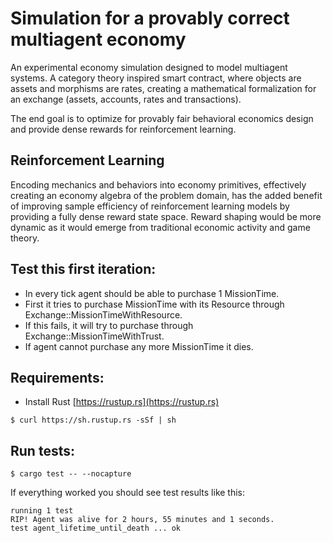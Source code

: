# Simulation for a provably correct multiagent economy 
An experimental economy simulation designed to model multiagent systems. A category theory inspired smart contract, where objects are assets and morphisms are rates, creating a mathematical formalization for an exchange (assets, accounts, rates and transactions).

The end goal is to optimize for provably fair behavioral economics design and provide dense rewards for reinforcement learning.

## Reinforcement Learning
Encoding mechanics and behaviors into economy primitives, effectively creating an economy algebra of the problem domain, has the added benefit of improving sample efficiency of reinforcement learning models by providing a fully dense reward state space. Reward shaping would be more dynamic as it would emerge from traditional economic activity and game theory.

## Test this first iteration:
- In every tick agent should be able to purchase 1 MissionTime.
- First it tries to purchase MissionTime with its Resource through Exchange::MissionTimeWithResource.
- If this fails, it will try to purchase through Exchange::MissionTimeWithTrust.
- If agent cannot purchase any more MissionTime it dies.

## Requirements:
- Install Rust [https://rustup.rs](https://rustup.rs)
```
$ curl https://sh.rustup.rs -sSf | sh
```

## Run tests:
```
$ cargo test -- --nocapture
```

If everything worked you should see test results like this:
```
running 1 test
RIP! Agent was alive for 2 hours, 55 minutes and 1 seconds.
test agent_lifetime_until_death ... ok
```
